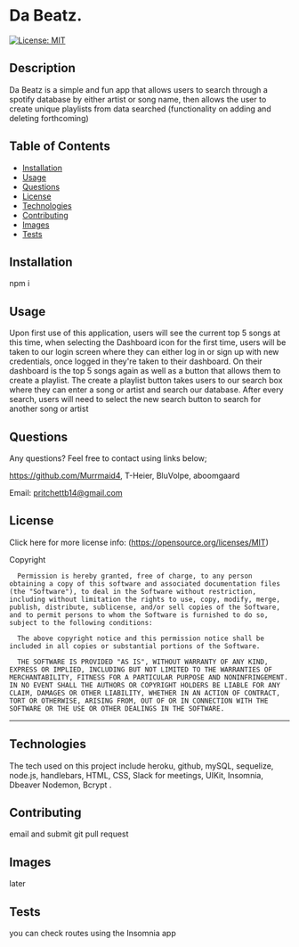 # Da Beatz.

  [![License: MIT](https://img.shields.io/badge/License-MIT-yellow.svg)](https://opensource.org/licenses/MIT) 

## Description

Da Beatz is a simple and fun app that allows users to search through a spotify database by either artist or song name, then allows the user to create unique playlists from data searched (functionality on adding and deleting forthcoming) 

## Table of Contents 

  - [Installation](#installation)
  - [Usage](#usage)
  - [Questions](#questions)
  - [License](#license)
  - [Technologies](#technologies)
  - [Contributing](#contributing)
  - [Images](#images)
  - [Tests](#tests)

## Installation

npm i
 
## Usage
Upon first use of this application, users will see the current top 5 songs at this time, when selecting the Dashboard icon for the first time, users will be taken to our login screen where they can either log in or sign up with new credentials, once logged in they're taken to their dashboard. On their dashboard is the top 5 songs again as well as a button that allows them to create a playlist. The create a playlist button takes users to our search box where they can enter a song or artist and search our database. After every search, users will need to select the new search button to search for another song or artist
 
## Questions
  Any questions? Feel free to contact using links below;

  https://github.com/Murrmaid4, T-Heier, BluVolpe, aboomgaard 
  
  Email: pritchettb14@gmail.com
  
## License
  Click here for more license info: (https://opensource.org/licenses/MIT)

   Copyright 

      Permission is hereby granted, free of charge, to any person obtaining a copy of this software and associated documentation files (the "Software"), to deal in the Software without restriction, including without limitation the rights to use, copy, modify, merge, publish, distribute, sublicense, and/or sell copies of the Software, and to permit persons to whom the Software is furnished to do so, subject to the following conditions:
      
      The above copyright notice and this permission notice shall be included in all copies or substantial portions of the Software.
      
      THE SOFTWARE IS PROVIDED "AS IS", WITHOUT WARRANTY OF ANY KIND, EXPRESS OR IMPLIED, INCLUDING BUT NOT LIMITED TO THE WARRANTIES OF MERCHANTABILITY, FITNESS FOR A PARTICULAR PURPOSE AND NONINFRINGEMENT. IN NO EVENT SHALL THE AUTHORS OR COPYRIGHT HOLDERS BE LIABLE FOR ANY CLAIM, DAMAGES OR OTHER LIABILITY, WHETHER IN AN ACTION OF CONTRACT, TORT OR OTHERWISE, ARISING FROM, OUT OF OR IN CONNECTION WITH THE SOFTWARE OR THE USE OR OTHER DEALINGS IN THE SOFTWARE.

  ---
  
## Technologies

The tech used on this project include heroku, github, mySQL, sequelize, node.js, handlebars, HTML, CSS, Slack for meetings, UIKit, Insomnia, Dbeaver Nodemon, Bcrypt  .

## Contributing
 email and submit git pull request

## Images
later
 
## Tests
 you can check routes using the Insomnia app 

 
